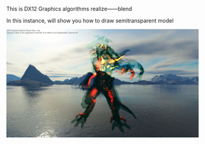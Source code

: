 This is DX12 Graphics algorithms realize——blend

In this instance, will show you how to draw semitransparent model

![image-20230507152228244](./assets/image-20230507152228244.png)
